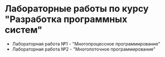 
# Лабораторные работы по курсу "Разработка программных систем"

* Лабораторная работа №1 - "Многопроцессное программирование"
* Лабораторная работа №2 - "Многопоточное программирование"
